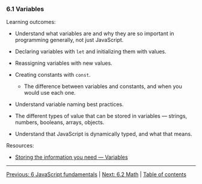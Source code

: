 ### 6.1 Variables

Learning outcomes:

- Understand what variables are and why they are so important in programming generally, not just JavaScript.

- Declaring variables with `let` and initializing them with values.

- Reassigning variables with new values.

- Creating constants with `const`.

  - The difference between variables and constants, and when you would use each one.

- Understand variable naming best practices.

- The different types of value that can be stored in variables — strings, numbers, booleans, arrays, objects.

- Understand that JavaScript is dynamically typed, and what that means.

Resources:

- [Storing the information you need — Variables](https://developer.mozilla.org/docs/Learn/JavaScript/First_steps/Variables)

---

[Previous: 6 JavaScript fundamentals](/curriculum/2-core/3-scripting/6-00-javascript-fundamentals.md) | [Next: 6.2 Math](/curriculum/2-core/3-scripting/6-02-math.md) | [Table of contents](/TOC.md)
